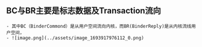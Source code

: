## BC与BR主要是标志数据及Transaction流向
	- 其中BC（BinderCommond）是从用户空间流向内核，而BR(BinderReply)是从内核流线用户空间，
	- ![image.png](../assets/image_1693917976112_0.png)
